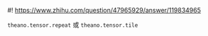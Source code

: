 #! https://www.zhihu.com/question/47965929/answer/119834965

[comment]: <> (Answer URL: https://www.zhihu.com/question/47965929/answer/119834965)
[comment]: <> (Question Title: theano中类似matlab里repmat操作是什么？)
[comment]: <> (Author Name: 采石工)
[comment]: <> (Create Time: 2016-08-31 13:03:06)

`theano.tensor.repeat` 或 `theano.tensor.tile`

